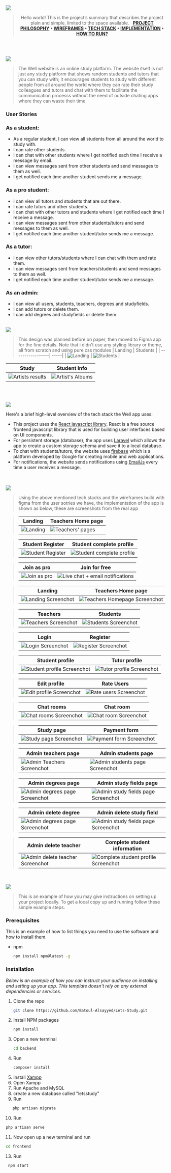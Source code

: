 <img src="./readme/title1.svg"/>

<div align="center">

> Hello world! This is the project’s summary that describes the project plain and simple, limited to the space available.  
> **[PROJECT PHILOSOPHY](#title2) • [WIREFRAMES](#title3) • [TECH STACK](#title4) • [IMPLEMENTATION](#title5) • [HOW TO RUN?](#title6)**

</div>

<br><br>

<img src="./readme/title2.svg" id="title2"/>

> The Well website is an online study platform. The website itself is not just any study platform that shows random students and tutors that you can study with; it encourages students to study with different people from all around the world where they can rate their study colleagues and tutors and chat with them to facilitate the communication processs without the need of outside chating apps where they can waste their time.

### User Stories

### As a student:

- As a regular student, I can view all students from all around the world to study with.
- I can rate other students.
- I can chat with other students where I get notified each time I receive a message by email.
- I can view messages sent from other students and send messages to them as well.
- I get notified each time another student sends me a message.

### As a pro student:

- I can view all tutors and students that are out there.
- I can rate tutors and other students.
- I can chat with other tutors and students where I get notified each time I receive a message.
- I can view messages sent from other students/tutors and send messages to them as well.
- I get notified each time another student/tutor sends me a message.

### As a tutor:

- I can view other tutors/students where I can chat with them and rate them.
- I can view messages sent from teachers/students and send messages to them as well.
- I get notified each time another student/tutor sends me a message.

### As an admin:

- I can view all users, students, teachers, degrees and studyfields.
- I can add tutors or delete them.
- I can add degrees and studyfields or delete them.
  <br><br>

<img src="./readme/title3.svg" id="title3"/>

> This design was planned before on paper, then moved to Figma app for the fine details.
> Note that i didn't use any styling library or theme, all from scratch and using pure css modules
> | Landing | Students |
> | -----------------| -----|
> | ![Landing](https://github.com/Batoul-Alsayyed/Lets-Study/blob/main/readme/Group%203.png) | ![Students](https://github.com/Batoul-Alsayyed/Lets-Study/blob/main/readme/Frame%202.png) |

| Study                                                                                             | Student Info                                                                                            |
| ------------------------------------------------------------------------------------------------- | ------------------------------------------------------------------------------------------------------- |
| ![Artists results](https://github.com/Batoul-Alsayyed/Lets-Study/blob/main/readme/Group%2048.png) | ![Artist's Albums](https://github.com/Batoul-Alsayyed/Lets-Study/blob/main/readme/Desktop%20-%2010.png) |

<br><br>

<img src="./readme/title4.svg" id="title4"/>

Here's a brief high-level overview of the tech stack the Well app uses:

- This project uses the [React javascript library](https://reactjs.org/). React is a free source frontend javascript library that is used for building user interfaces based on UI components.
- For persistent storage (database), the app uses [Laravel](https://laravel.com/) which allows the app to create a custom storage schema and save it to a local database.
- To chat with students/tutors, the website uses [firebase](https://firebase.google.com/?gclid=CjwKCAjwlqOXBhBqEiwA-hhitCphhzPAVql_jB65HPZoS20AsUhTfaUUWT__--BRk05iAhNKsTEzShoC_sgQAvD_BwE&gclsrc=aw.ds) which is a platform developed by Google for creating mobile and web applications.
- For notifications, the website sends notifications using [EmailJs](https://www.emailjs.com/) every time a user receives a message.

<br><br>
<img src="./readme/title5.svg" id="title5"/>

> Using the above mentioned tech stacks and the wireframes build with figma from the user sotries we have, the implementation of the app is shown as below, these are screenshots from the real app

> | Landing                                                                                 | Teachers Home page                                                                                       |
> | --------------------------------------------------------------------------------------- | -------------------------------------------------------------------------------------------------------- |
> | ![Landing ](https://github.com/Batoul-Alsayyed/Lets-Study/blob/main/readme/Landing.gif) | ![Teachers' pages](https://github.com/Batoul-Alsayyed/Lets-Study/blob/main/readme/teachers'%20pages.gif) |

> | Student Register                                                                                         | Student complete profile                                                                                                 |
> | -------------------------------------------------------------------------------------------------------- | ------------------------------------------------------------------------------------------------------------------------ |
> | ![Student Register](https://github.com/Batoul-Alsayyed/Lets-Study/blob/main/readme/student-register.gif) | ![Student complete profile](https://github.com/Batoul-Alsayyed/Lets-Study/blob/main/readme/student-complete-profile.gif) |

> | Join as pro                                                                                  | Join for free                                                                                                                        |
> | -------------------------------------------------------------------------------------------- | ------------------------------------------------------------------------------------------------------------------------------------ |
> | ![Join as pro](https://github.com/Batoul-Alsayyed/Lets-Study/blob/main/readme/joinaspro.gif) | ![Live chat + email notifications](https://github.com/Batoul-Alsayyed/Lets-Study/blob/main/readme/livechat%2Bemailnotifications.gif) |

> | Landing                                                                                                | Teachers Home page                                                                                                     |
> | ------------------------------------------------------------------------------------------------------ | ---------------------------------------------------------------------------------------------------------------------- |
> | ![Landing Screenchot](https://github.com/Batoul-Alsayyed/Lets-Study/blob/main/readme/landing-page.PNG) | ![Teachers Homepage Screenchot](https://github.com/Batoul-Alsayyed/Lets-Study/blob/main/readme/teachers-home-page.PNG) |

> | Teachers                                                                                            | Students                                                                                            |
> | --------------------------------------------------------------------------------------------------- | --------------------------------------------------------------------------------------------------- |
> | ![Teachers Screenchot](https://github.com/Batoul-Alsayyed/Lets-Study/blob/main/readme/teachers.PNG) | ![Students Screenchot](https://github.com/Batoul-Alsayyed/Lets-Study/blob/main/readme/students.PNG) |

> | Login                                                                                              | Register                                                                                                 |
> | -------------------------------------------------------------------------------------------------- | -------------------------------------------------------------------------------------------------------- |
> | ![Login Screenchot](https://github.com/Batoul-Alsayyed/Lets-Study/blob/main/readme/login-page.PNG) | ![Register Screenchot](https://github.com/Batoul-Alsayyed/Lets-Study/blob/main/readme/Register-page.PNG) |

> | Student profile                                                                                                   | Tutor profile                                                                                                   |
> | ----------------------------------------------------------------------------------------------------------------- | --------------------------------------------------------------------------------------------------------------- |
> | ![Student profile Screenchot](https://github.com/Batoul-Alsayyed/Lets-Study/blob/main/readme/student-profile.PNG) | ![Tutor profile Screenchot](https://github.com/Batoul-Alsayyed/Lets-Study/blob/main/readme/teacher-profile.PNG) |

> | Edit profile                                                                                                | Rate Users                                                                                              |
> | ----------------------------------------------------------------------------------------------------------- | ------------------------------------------------------------------------------------------------------- |
> | ![Edit profile Screenchot](https://github.com/Batoul-Alsayyed/Lets-Study/blob/main/readme/edit-profile.PNG) | ![Rate users Screenchot](https://github.com/Batoul-Alsayyed/Lets-Study/blob/main/readme/rate-users.PNG) |

> | Chat rooms                                                                                              | Chat room                                                                                             |
> | ------------------------------------------------------------------------------------------------------- | ----------------------------------------------------------------------------------------------------- |
> | ![Chat rooms Screenchot](https://github.com/Batoul-Alsayyed/Lets-Study/blob/main/readme/chat-rooms.PNG) | ![Chat room Screenchot](https://github.com/Batoul-Alsayyed/Lets-Study/blob/main/readme/chat-room.PNG) |

> | Study page                                                                                         | Payment form                                                                                                |
> | -------------------------------------------------------------------------------------------------- | ----------------------------------------------------------------------------------------------------------- |
> | ![Study page Screenchot](https://github.com/Batoul-Alsayyed/Lets-Study/blob/main/readme/study.PNG) | ![Payment form Screenchot](https://github.com/Batoul-Alsayyed/Lets-Study/blob/main/readme/payment-form.PNG) |

> | Admin teachers page                                                                                                   | Admin students page                                                                                                        |
> | --------------------------------------------------------------------------------------------------------------------- | -------------------------------------------------------------------------------------------------------------------------- |
> | ![Admin Teachers Screenchot](https://github.com/Batoul-Alsayyed/Lets-Study/blob/main/readme/admin-panel-teachers.PNG) | ![Admin students page Screenchot](https://github.com/Batoul-Alsayyed/Lets-Study/blob/main/readme/admin-panel-students.PNG) |

> | Admin degrees page                                                                                                       | Admin study fields page                                                                                                           |
> | ------------------------------------------------------------------------------------------------------------------------ | --------------------------------------------------------------------------------------------------------------------------------- |
> | ![Admin degrees page Screenchot](https://github.com/Batoul-Alsayyed/Lets-Study/blob/main/readme/admin-panel-degrees.PNG) | ![Admin study fields page Screenchot](https://github.com/Batoul-Alsayyed/Lets-Study/blob/main/readme/admin-panel-studyfields.PNG) |

> | Admin delete degree                                                                                                | Admin delete study field                                                                                                     |
> | ------------------------------------------------------------------------------------------------------------------ | ---------------------------------------------------------------------------------------------------------------------------- |
> | ![Admin degrees page Screenchot](https://github.com/Batoul-Alsayyed/Lets-Study/blob/main/readme/delete-degree.PNG) | ![Admin study fields page Screenchot](https://github.com/Batoul-Alsayyed/Lets-Study/blob/main/readme/delete-study-field.PNG) |

> | Admin delete teacher                                                                                                  | Complete student information                                                                                                      |
> | --------------------------------------------------------------------------------------------------------------------- | --------------------------------------------------------------------------------------------------------------------------------- |
> | ![Admin delete teacher Screenchot](https://github.com/Batoul-Alsayyed/Lets-Study/blob/main/readme/delete-teacher.PNG) | ![Complete student profile Screenchot](https://github.com/Batoul-Alsayyed/Lets-Study/blob/main/readme/complete-profile-popup.PNG) |

<br><br>
<img src="./readme/title6.svg" id="title6"/>

> This is an example of how you may give instructions on setting up your project locally.
> To get a local copy up and running follow these simple example steps.

### Prerequisites

This is an example of how to list things you need to use the software and how to install them.

- npm
  ```sh
  npm install npm@latest -g
  ```

### Installation

_Below is an example of how you can instruct your audience on installing and setting up your app. This template doesn't rely on any external dependencies or services._

1. Clone the repo
   ```sh
   git clone https://github.com/Batoul-Alsayyed/Lets-Study.git
   ```
2. Install NPM packages
   ```sh
   npm install
   ```
3. Open a new terminal
   ```sh
   cd backend
   ```
4. Run
   ```sh
   composer install
   ```
5. Install [Xampp](https://www.apachefriends.org/)
6. Open Xampp
7. Run Apache and MySQL
8. create a new database called "letsstudy"
9. Run

```sh
   php artisan migrate
```

10. Run

```sh
php artisan serve
```

11. Now open up a new terminal and run

```sh
cd frontend
```

13. Run

```sh
 npm start
```
